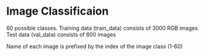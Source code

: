 # Image Classificaion

60 possible classes.
Training data (train_data) consists of 3000 RGB images
Test data (val_data) consists of 600 images

Name of each image is prefixed by the index of the image class (1-60)